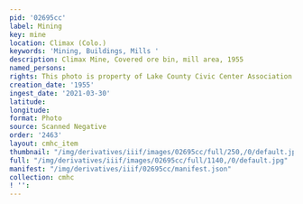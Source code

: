```yaml
---
pid: '02695cc'
label: Mining
key: mine
location: Climax (Colo.)
keywords: 'Mining, Buildings, Mills '
description: Climax Mine, Covered ore bin, mill area, 1955
named_persons: 
rights: This photo is property of Lake County Civic Center Association.
creation_date: '1955'
ingest_date: '2021-03-30'
latitude: 
longitude: 
format: Photo
source: Scanned Negative
order: '2463'
layout: cmhc_item
thumbnail: "/img/derivatives/iiif/images/02695cc/full/250,/0/default.jpg"
full: "/img/derivatives/iiif/images/02695cc/full/1140,/0/default.jpg"
manifest: "/img/derivatives/iiif/02695cc/manifest.json"
collection: cmhc
! '': 
---
```

